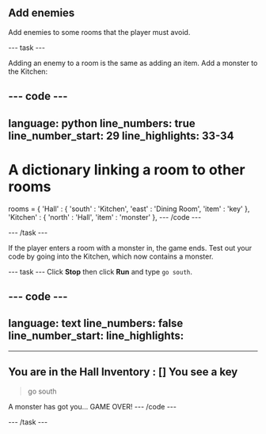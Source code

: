 ## Add enemies

Add enemies to some rooms that the player must avoid.

--- task ---

Adding an enemy to a room is the same as adding an item. Add a monster to the Kitchen:

--- code ---
---
language: python
line_numbers: true
line_number_start: 29
line_highlights: 33-34
---
# A dictionary linking a room to other rooms
rooms = {
    'Hall' : {
        'south' : 'Kitchen',
        'east' : 'Dining Room',
        'item' : 'key'
    },
    'Kitchen' : {
        'north' : 'Hall',
        'item' : 'monster'
    },
--- /code ---

--- /task ---

If the player enters a room with a monster in, the game ends. Test out your code by going into the Kitchen, which now contains a monster.

--- task ---
Click **Stop** then click **Run** and type `go south`.

--- code ---
---
language: text
line_numbers: false
line_number_start: 
line_highlights: 
---
---------------------------
You are in the Hall
Inventory : []
You see a key
---------------------------
>go south

A monster has got you... GAME OVER!
--- /code ---

--- /task ---
